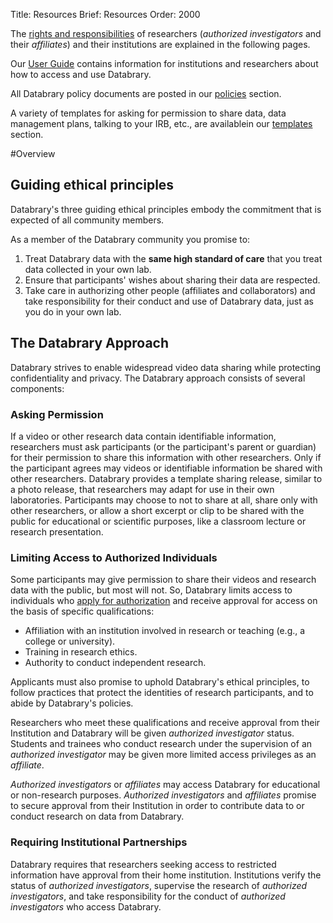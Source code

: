 Title: Resources
Brief: Resources
Order: 2000

The [rights and responsibilities](|filename|resources/responsibilities.md) of researchers (*authorized investigators* and their *affiliates*) and their institutions are explained in the following pages. 

Our [User Guide](|filename|resources/guide.md) contains information for institutions and researchers about how to access and use Databrary.

All Databrary policy documents are posted in our [policies](|filename|resources/policies.md) section. 

A variety of templates for asking for permission to share data, data management plans, talking to your IRB, etc., are availablein our [templates](|filename|resources/templates.md) section. 

#Overview

## Guiding ethical principles

Databrary's three guiding ethical principles embody the commitment that is expected of all community members.

As a member of the Databrary community you promise to:

1. Treat Databrary data with the **same high standard of care** that you treat data collected in your own lab.
1. Ensure that participants' wishes about sharing their data are respected. 
1. Take care in authorizing other people (affiliates and collaborators) and take responsibility for their conduct and use of Databrary data, just as you do in your own lab.

## The Databrary Approach

Databrary strives to enable widespread video data sharing while protecting confidentiality and privacy. The Databrary approach consists of several components:

### Asking Permission

If a video or other research data contain identifiable information, researchers must ask participants (or the participant's parent or guardian) for their permission to share this information with other researchers. Only if the participant agrees may videos or identifiable information be shared with other researchers. Databrary provides a template sharing release, similar to a photo release, that researchers may adapt for use in their own laboratories. Participants may choose to not to share at all, share only with other researchers, or allow a short excerpt or clip to be shared with the public for educational or scientific purposes, like a classroom lecture or research presentation.

### Limiting Access to Authorized Individuals

Some participants may give permission to share their videos and research data with the public, but most will not. So, Databrary limits access to individuals who [apply for authorization](|filename|resources/guide/investigators/authorization.md) and receive approval for access on the basis of specific qualifications:

- Affiliation with an institution involved in research or teaching (e.g., a college or university).
- Training in research ethics.
- Authority to conduct independent research.

Applicants must also promise to uphold Databrary's ethical principles, to follow practices that protect the identities of research participants, and to abide by Databrary's policies.

Researchers who meet these qualifications and receive approval from their Institution and Databrary will be given *authorized investigator* status. Students and trainees who conduct research under the supervision of an *authorized investigator* may be given more limited access privileges as an *affiliate*.

*Authorized investigators* or *affiliates* may access Databrary for educational or non-research purposes. *Authorized investigators* and *affiliates* promise to secure approval from their Institution in order to contribute data to or conduct research on data from Databrary. 

### Requiring Institutional Partnerships

Databrary requires that researchers seeking access to restricted information have approval from their home institution. Institutions verify the status of *authorized investigators*, supervise the research of *authorized investigators*, and take responsibility for the conduct of *authorized investigators* who access Databrary.
